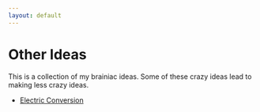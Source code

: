 ```yaml
---
layout: default
---
```


# Other Ideas

This is a collection of my brainiac ideas. Some of these crazy ideas lead to making less crazy ideas.

* [Electric Conversion](./electric_conversion.md)
